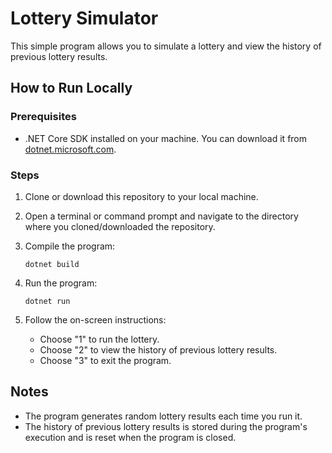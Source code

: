 # Lottery Simulator

This simple program allows you to simulate a lottery and view the history of previous lottery results.

## How to Run Locally

### Prerequisites
- .NET Core SDK installed on your machine. You can download it from [dotnet.microsoft.com](https://dotnet.microsoft.com/download).

### Steps
1. Clone or download this repository to your local machine.

2. Open a terminal or command prompt and navigate to the directory where you cloned/downloaded the repository.

3. Compile the program:
    ```
    dotnet build
    ```

4. Run the program:
    ```
    dotnet run
    ```

5. Follow the on-screen instructions:
    - Choose "1" to run the lottery.
    - Choose "2" to view the history of previous lottery results.
    - Choose "3" to exit the program.

## Notes
- The program generates random lottery results each time you run it.
- The history of previous lottery results is stored during the program's execution and is reset when the program is closed.

